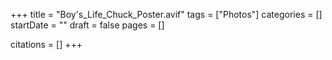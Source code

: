 +++
title = "Boy's_Life_Chuck_Poster.avif"
tags = ["Photos"]
categories = []
startDate = ""
draft = false
pages = []

citations = []
+++
